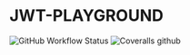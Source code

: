 # JWT-PLAYGROUND

![GitHub Workflow Status](https://img.shields.io/github/workflow/status/palvikas5/jwt-playground/CI?style=for-the-badge)
![Coveralls github](https://img.shields.io/coveralls/github/palvikas5/jwt-playground?style=for-the-badge)
